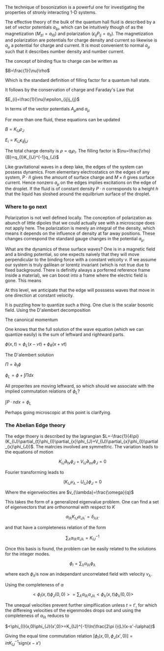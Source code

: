 The technique of bosonization is a powerful one for investigating the
properties of stronly interacting 1-D systems.

The effective theory of the bulk of the quantum hall fluid is described
by a set of vector potentials $a_{I\mu}$, which can be intuitively
though of as the magnetization ($M_{zI}=a_{I0})$ and polarization
$(\epsilon_{ij}P_{Ij}=a_{Ii})$. The magnetization and polarization are
potentials for charge density and current so likewise is $a_{\mu}$ a
potential for charge and current. It is most convenient to normal
$a_{\mu}$ such that it describes number density and number current.

The concept of binding flux to charge can be written as

$B=\frac{1}{\nu}\rho$

Which is the standard definition of filling factor for a quantum hall
state.

It follows by the conservation of charge and Faraday's Law that

$E_{i}=\frac{1}{\nu}\epsilon_{ij}j_{j}$

In terms of the vector potentials $A_{\mu}$and $a_{\mu}$

For more than one fluid, these equations can be updated

$B=K_{IJ}\rho_{J}$

$E_{i}=K_{IJ}\epsilon_{ij}j_{jJ}$

The total charge density is $\rho=q_{I}\rho_{I}$. The filling factor is
$\nu=\frac{\rho}{B}=q_{I}K_{IJ}^{-1}q_{J}$

Like gravitational waves in a deep lake, the edges of the system can
possess dynamics. From elementary electrostatics on the edges of any
system, $P\cdot\hat{n}$ gives the amount of surface charge and
$M\times\hat{n}$ gives surface current. Hence nonzero $a_{\mu}$ on the
edges implies excitations on the edge of the droplet. If the fluid is of
constant density $P\cdot n$ corresponds to a height $h$ that the liquid
has sloshed around the equilbrium surface of the droplet.

### Where to go next

Polarization is not well defined locally. The conception of polarization
as abunch of little dipoles that we could actually see with a microscope
does not apply here. The polarization is merely an integral of the
density, which means it depends on the influence of density at far away
positions. These changes correspond the standard gauge changes in the
potential $a_{\mu}$.

What are the dynamics of these surface waves? One is in a magnetic field
and a binding potential, so one expects naively that they will move
perpendicular to the binding force with a constant velcoity v. If we
assume our system is truly galilean or lorentz invariant (which is not
true due to fixed background. There is definitly always a porferred
reference frame inside a material), we can boost into a frame where the
electric field is gone. This means

At this level, we anticipate that the edge will posssess waves that move
in one direction at constant velocity.

It is puzzling how to quantize such a thing. One clue is the scalar
bosonic field. Using the D'alembert decomposition

The canonical momentum

One knows that the full solution of the wave equation (which we can
quantize easily) is the sum of leftward and rightward parts.

$\phi(x,t)=\phi_{L}(x-vt)+\phi_{R}(x+vt)$

The D'alembert solution

$\Pi=\partial_{t}\phi$

$\phi_{L}=\phi+\int\Pi dx$

All properites are moving leftward, so which should we associate with
the implied commutation relations of $\phi_{L}$?

$\int P\cdot ndx=\phi_{L}$

Perhaps going microscopic at this point is clarifying.

### The Abelian Edge theory

The edge thoery is described by the lagrangian
$L=-\frac{1}{4\pi}(K_{IJ}\partial_{t}\phi_{I}\partial_{x}\phi_{J}+V_{IJ}\partial_{x}\phi_{I}\partial_{x}\phi_{J})$.
The matrcies involved are symmettric. The variation leads to the
equations of motion

$$K_{IJ}\partial_{tx}\phi_{J}+V_{IJ}\partial_{xx}\phi_{J}=0$$

Fourier transforming leads to

$$(K_{IJ}v_{\lambda}-U_{IJ})\phi_{J}=0$$

Where the eigenvelocities are $v_{\lambda}=\frac{\omega}{q}$

This takes the form of a generalized eigenvalue problem. One can find a
set of eigenvectors that are orthonormal with respect to $K$

$$\alpha_{I\lambda}K_{IJ}\alpha_{J\lambda^{'}}=\delta_{\lambda\lambda'}$$

and that have a completeness relation of the form

$$\sum_{\lambda}\alpha_{I\lambda}\alpha_{J\lambda}=K_{IJ}^{-1}$$

Once this basis is found, the problem can be easily related to the
solutions for the integer modes.

$$\phi_{I}=\sum_{\lambda}\alpha_{I\lambda}\phi_{\lambda}$$

where each $\phi_{\lambda}$is now an independant uncorrelated field with
velocity $v_{\lambda}$.

Using the completeness of $\alpha$

$$<\phi_{I}(x,t)\phi_{J}(0,0)>=\sum_{\lambda}\alpha_{I\lambda}\alpha_{J\lambda}<\phi_{\lambda}(x,t)\phi_{\lambda}(0,0)>$$

The unequal velocities prevent further simplfiication unless $t=t'$, for
which the differeing velocities of the eigenmodes drops out and using
the completeness of $\alpha_{I\lambda}$ reduces to

$<\phi_{I}(x,0)\phi_{J}(x',0)>=K_{IJ}^{-1}\ln(\frac{2\pi i}{L}(x-x'-i\alpha))$

Giving the equal time commutation relation
$[\phi_{I}(x,0),\phi_{J}(x',0)]=i\pi K_{IJ}^{-1}\text{sign}(x-x')$
